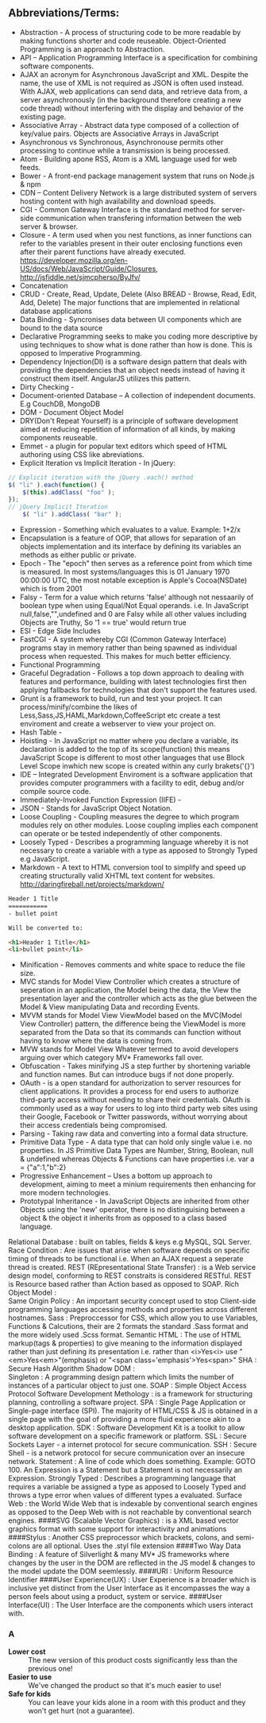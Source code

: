 Abbreviations/Terms:
------------------

- Abstraction - A process of structuring code to be more readable by making functions shorter and code reuseable. Object-Oriented Programming is an approach to Abstraction.
- API – Application Programming Interface is a specification for combining software components.
- AJAX an acronym for Asynchronous JavaScript and XML. Despite the name, the use of XML is not required as JSON is often used instead. With AJAX, web applications can send data, and retrieve data from, a server asynchronously (in the background therefore creating a new code thread) without interfering with the display and behavior of the existing page.
- Associative Array - Abstract data type composed of a collection of key/value pairs. Objects are Associative Arrays in JavaScript
- Asynchronous vs Synchronous, Asynchronouse permits other processing to continue while a transmission is being processed.
- Atom - Building apone RSS, Atom is a XML language used for web feeds.
- Bower - A front-end package management system that runs on Node.js & npm
- CDN – Content Delivery Network is a large distributed system of servers hosting content with high availability and download speeds.
- CGI - Common Gateway Interface is the standard method for server-side communication when transfering information between the web server & browser. 
- Closure - A term used when you nest functions, as inner functions can refer to the variables present in their outer enclosing functions even after their parent functions have already executed. https://developer.mozilla.org/en-US/docs/Web/JavaScript/Guide/Closures, http://jsfiddle.net/sjmcpherso/ByJfv/ 
- Concatenation
- CRUD - Create, Read, Update, Delete (Also BREAD - Browse, Read, Edit, Add, Delete) The major functions that are implemented in relational database applications
- Data Binding - Syncronises data between UI components which are bound to the data source
- Declarative Programming seeks to make you coding more descriptive by using techniques to show what is done rather than how is done. This is opposed to Imperative Programming.
- Dependency Injection(DI) is a software design pattern that deals with providing the dependencies that an object needs instead of having it construct them itself. AngularJS utilizes this pattern.
- Dirty Checking -
- Document-oriented Database – A collection of independent documents. E.g CouchDB, MongoDB
- DOM - Document Object Model
- DRY(Don't Repeat Yourself) is a principle of software development aimed at reducing repetition of information of all kinds, by making components reuseable.
- Emmet - a plugin for popular text editors which speed of HTML authoring using CSS like abreviations.
- Explicit Iteration vs Implicit Iteration - In jQuery:

```javascript
// Explicit iteration with the jQuery .each() method
$( "li" ).each(function() {
    $(this).addClass( "foo" );
});
// jQuery Implicit Iteration
    $( "li" ).addClass( "bar" );
```

- Expression - Something which evaluates to a value. Example: 1+2/x
- Encapsulation is a feature of OOP, that allows for separation of an objects implementation and its interface by defining its variables an methods as either public or private.
- Epoch - The "epoch" then serves as a reference point from which time is measured. In most systems/languages this is 01 January 1970 00:00:00 UTC, the most notable exception is Apple's Cocoa(NSDate) which is from 2001
- Falsy - Term for a value which returns 'false' although not nessaarily of boolean type when using Equal/Not Equal operands. i.e. In JavaScript null,false,"",undefined and 0 are Falsy while all other values including Objects are Truthy, So '1 == true' would return true
- ESI - Edge Side Includes
- FastCGI - A system whereby CGI (Common Gateway Interface) programs stay in memory rather than being spawned as individual process when requested. This makes for much better efficiency. 
- Functional Programming
- Graceful Degradation - Follows a top down approach to dealing with features and performance, building with latest technologies first then applying fallbacks for technologies that don't support the features used. 
- Grunt is a framework to build, run and test your project. It can process/minify/combine the likes of Less,Sass,JS,HAML,Markdown,CoffeeScript etc create a test enviroment and create a webserver to view your project on.
- Hash Table - 
- Hoisting - In JavaScript no matter where you declare a variable, its declaration is added to the top of its scope(function) this means JavaScript Scope is different to most other languages that use Block Level Scope inwhich new scope is created within any curly brakets('{}')
- IDE – Integrated Development Enviroment is a software application that provides computer programmers with a facility to edit, debug and/or compile source code.
- Immediately-Invoked Function Expression (IIFE) - 
- JSON - Stands for JavaScript Object Notation.
- Loose Coupling - Coupling measures the degree to which program modules rely on other modules. Loose coupling implies each component can operate or be tested independently of other components.
- Loosely Typed - Describes a programming language whereby it is not necessary to create a variable with a type as apposed to Strongly Typed e.g JavaScript.
- Markdown - A text to HTML conversion tool to simplify and speed up creating structurally valid XHTML text content for websites. http://daringfireball.net/projects/markdown/
 
```HTML
Header 1 Title
===========
- bullet point

Will be converted to:

<h1>Header 1 Title</h1>
<li>bullet point</li>
```


- Minification - Removes comments and white space to reduce the file size.
- MVC stands for Model View Controller which creates a structure of seperation in an application, the Model being the data, the View the presentation layer and the controller which acts as the glue between the Model & View manipulating Data and recording Events.
- MVVM stands for Model View ViewModel based on the MVC(Model View Controller) pattern, the difference being the ViewModel is more separated from the Data so that its commands can function without having to know where the data is coming from.
- MVW stands for Model View Whatever termed to avoid developers arguing over which category MV* Frameworks fall over.
- Obfuscation - Takes minifying JS a step further by shortening variable and function names. But can introduce bugs if not done properly.
- OAuth - is a open standard for authorization to server resources for client applications. It provides a process for end users to authorize third-party access without needing to share their credentials. OAuth is commonly used as a way for users to log into third party web sites using their Google, Facebook or Twitter passwords, without worrying about their access credentials being compromised.
- Parsing - Taking raw data and converting into a formal data structure.
- Primitive Data Type - A data type that can hold only single value i.e. no properties. In JS Primitive Data Types are Number, String, Boolean, null & undefined whereas Objects & Functions can have properties i.e. var a = {"a":1,"b":2}
- Progressive Enhancement – Uses a bottom up approach to development, aiming to meet a minium requirements then enhancing for more modern technologies.
- Prototypal Inheritance - In JavaScript Objects are inherited from other Objects using the 'new' operator, there is no distinguising between a object & the object it inherits from as opposed to a class based language.

Relational Database
:   built on tables, fields & keys e.g MySQL, SQL Server.
Race Condition
:   Are issues that arise when software depends on specific timing of threads to be functional i.e. When an AJAX request a seperate thread is created.
REST (REpresentational State Transfer)
:   is a Web service design model, conforming to REST constraits is considered RESTful. REST is Resource based rather than Action based as opposed to SOAP. 
Rich Object Model
:   
Same Origin Policy
:   An important security concept used to stop Client-side programming languages accessing methods and properties across different hostnames.
Sass
:   Preproccessor for CSS, which allow you to use Variables, Functions & Calcutions, their are 2 formats the standard .Sass format and the more widely used .Scss format.
Semantic HTML
:   The use of HTML markup(tags & properties) to give meaning to the information displayed rather than just defining its presentation i.e. rather than &lt;i&gt;Yes&lt;i&gt; use "&lt;em&gt;Yes&lt;em&gt;"(emphasis) or "&lt;span class='emphasis'&gt;Yes&lt;span&gt;"
SHA
:   Secure Hash Algorithm
Shadow DOM
:   
Singleton
:   A programming design pattern which limits the number of instances of a particular object to just one.
SOAP
:   Simple Object Access Protocol
Software Development Methology
:   is a framework for structuring planning, controlling a software project. 
SPA
:   Single Page Application or Single-page interface (SPI). The majority of HTML/CSS & JS is obtained in a single page with the goal of providing a more fluid experience akin to a desktop application.
SDK
:   Software Development Kit is a toolkit to allow software development on a specific framework or platform.
SSL
:   Secure Sockets Layer - a internet protocol for secure communication.
SSH
:   Secure Shell - is a network protocol for secure communication over an insecure network.
Statement
:   A line of code which does something. Example: GOTO 100. An Expression is a Statement but a Statement is not necessarily an Expression.
Strongly Typed
:   Describes a programming language that requires a variable be assigned a type as apposed to Loosely Typed and throws a type error when values of different types a evaluated.
Surface Web
:   the World Wide Web that is indexable by conventional search engines as opposed to the Deep Web with is not reachable by conventional search engines.
####SVG (Scalable Vector Graphics)
:   is a XML based vector graphics format with some support for interactivity and animations
####Stylus
:   Another CSS preprocessor which brackets, colons, and semi-colons are all optional. Uses the .styl file extension
####Two Way Data Binding
:   A feature of Silverlight & many MV* JS frameworks where changes by the user in the DOM are reflected in the JS model & changes to the model update the DOM seemlessly.
####URI
:   Uniform Resource Identifier
####User Experience(UX)
:   User Experience is a broader which is inclusive yet distinct from the User Interface as it encompasses the way a person feels about using a product, system or service.
####User Interface(UI)
:   The User Interface are the components which users interact with.


<dl>
<h3>A</h3>
  <dt><strong>Lower cost</strong></dt>
  <dd>The new version of this product costs significantly less than the
      previous one!</dd>
  <dt><strong>Easier to use</strong></dt>
  <dd>We've changed the product so that it's much easier to use!</dd>
  <dt><strong>Safe for kids</strong></dt>
  <dd>You can leave your kids alone in a room with this product and they
      won't get hurt (not a guarantee).</dd>
</dl>
